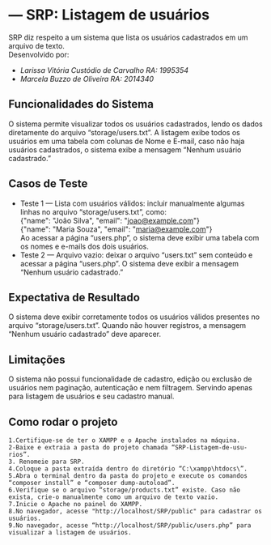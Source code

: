# — SRP: Listagem de usuários
SRP diz respeito a um sistema que lista os usuários cadastrados em um arquivo de texto.  
Desenvolvido por:
- *Larissa Vitória Custódio de Carvalho RA: 1995354*
- *Marcela Buzzo de Oliveira RA: 2014340*
## Funcionalidades do Sistema  
O sistema permite visualizar todos os usuários cadastrados, lendo os dados diretamente do arquivo “storage/users.txt”. A listagem exibe todos os usuários em uma tabela com colunas de Nome e E-mail, caso não haja usuários cadastrados, o sistema exibe a mensagem “Nenhum usuário cadastrado.”

## Casos de Teste 
- Teste 1 — Lista com usuários válidos: incluir manualmente algumas linhas no arquivo “storage/users.txt”, como:  
{"name": "João Silva", "email": "joao@example.com"}  
{"name": "Maria Souza", "email": "maria@example.com"}  
Ao acessar a página “users.php”, o sistema deve exibir uma tabela com os nomes e e-mails dos dois usuários.
- Teste 2 — Arquivo vazio: deixar o arquivo “users.txt” sem conteúdo e acessar a página “users.php”. O sistema deve exibir a mensagem “Nenhum usuário cadastrado.”
  
## Expectativa de Resultado
O sistema deve exibir corretamente todos os usuários válidos presentes no arquivo “storage/users.txt”. Quando não houver registros, a mensagem “Nenhum usuário cadastrado” deve aparecer. 

## Limitações
O sistema não possui funcionalidade de cadastro, edição ou exclusão de usuários nem  paginação, autenticação e nem filtragem. Servindo apenas para listagem de usuários e seu cadastro manual.

## Como rodar o projeto
```
1.Certifique-se de ter o XAMPP e o Apache instalados na máquina.
2-Baixe e extraia a pasta do projeto chamada “SRP-Listagem-de-usu-rios”.
3. Renomeie para SRP.
4.Coloque a pasta extraída dentro do diretório “C:\xampp\htdocs\”.
5.Abra o terminal dentro da pasta do projeto e execute os comandos “composer install” e “composer dump-autoload”.
6.Verifique se o arquivo “storage/products.txt” existe. Caso não exista, crie-o manualmente como um arquivo de texto vazio.
7.Inicie o Apache no painel do XAMPP.
8.No navegador, acesse "http://localhost/SRP/public" para cadastrar os usuários.
9.No navegador, acesse “http://localhost/SRP/public/users.php” para visualizar a listagem de usuários. 
```






